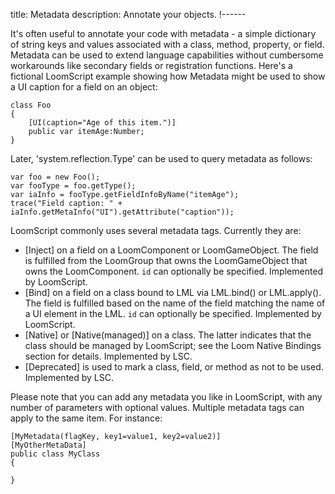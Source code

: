 title: Metadata
description: Annotate your objects.
!------

It's often useful to annotate your code with metadata - a simple dictionary of string keys and values associated with a class, method, property, or field. Metadata can be used to extend language capabilities without cumbersome workarounds like secondary fields or registration functions. Here's a fictional LoomScript example showing how Metadata might be used to show a UI caption for a field on an object:

~~~
class Foo
{
	[UI(caption="Age of this item.")]
	public var itemAge:Number;	
}
~~~

Later, 'system.reflection.Type' can be used to query metadata as follows:

~~~
var foo = new Foo();
var fooType = foo.getType();
var iaInfo = fooType.getFieldInfoByName("itemAge");
trace("Field caption: " + iaInfo.getMetaInfo("UI").getAttribute("caption"));
~~~

LoomScript commonly uses several metadata tags. Currently they are:

   - [Inject] on a field on a LoomComponent or LoomGameObject. The field is fulfilled from the LoomGroup that owns the LoomGameObject that owns the LoomComponent. `id` can optionally be specified. Implemented by LoomScript.
   - [Bind] on a field on a class bound to LML via LML.bind() or LML.apply(). The field is fulfilled based on the name of the field matching the name of a UI element in the LML. `id` can optionally be specified. Implemented by LoomScript.
   - [Native] or [Native(managed)] on a class. The latter indicates that the class should be managed by LoomScript; see the Loom Native Bindings section for details. Implemented by LSC.
   - [Deprecated] is used to mark a class, field, or method as not to be used.  Implemented by LSC.

Please note that you can add any metadata you like in LoomScript, with any number of parameters with optional values. Multiple metadata tags can apply to the same item. For instance:

~~~
[MyMetadata(flagKey, key1=value1, key2=value2)]
[MyOtherMetaData]
public class MyClass
{

}
~~~